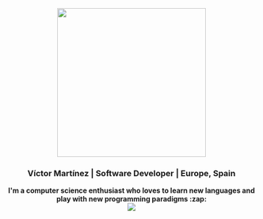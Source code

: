 

<div align="center">
  <img width="300" src="https://www.rustacean.net/assets/rustacean-flat-happy.svg">
  <h3>Víctor Martínez | Software Developer | Europe, Spain</h3>
  <strong>I'm a computer science enthusiast who loves to learn new languages and play with new programming paradigms :zap: </strong>
  <br>
  <img src="https://github-readme-stats.vercel.app/api?username=JasterV&count_private=true&show_icons=true&theme=synthwave" />
</div>


